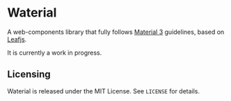 # Waterial

A web-components library that fully follows [Material 3](https://m3.material.io) guidelines, based on [Leafjs](https://leafjs.samzhangjy.com/).

It is currently a work in progress.

## Licensing

Waterial is released under the MIT License. See `LICENSE` for details.
